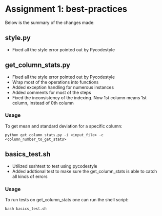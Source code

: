 Assignment 1: best-practices
=============================

Below is the summary of the changes made:

## style.py
+ Fixed all the style error pointed out by Pycodestyle

## get_column_stats.py
+ Fixed all the style error pointed out by Pycodestyle
+ Wrap most of the operations into functions
+ Added exception handling for numerous instances
+ Added comments for most of the steps
+ Fixed the inconsistency of the indexing. Now 1st column means 1st column, instead of 0th column

### Usage
To get mean and standard deviation for a specific column:
```
python get_column_stats.py -i <input_file> -c <column_number_to_get_stats>
```


## basics_test.sh
+ Utilized ssshtest to test using pycodestyle
+ Added addtional test to make sure the get_column_stats is able to catch all kinds of errors

### Usage
To run tests on get_column_stats one can run the shell script:
```
bash basics_test.sh
```